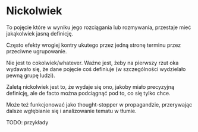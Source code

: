 # Nickolwiek

To pojęcie które w wyniku jego rozciągania lub rozmywania, przestaje
mieć jakąkolwiek jasną definicję.

Często efekty wrogiej kontry ukutego przez jedną stronę terminu
przez przeciwne ugrupowanie.

Nie jest to cokolwiek/whatever. Ważne jest, żeby na pierwszy rzut oka
wydawało się, że dane pojęcie coś definiuje (w szczególności wydzielało
pewną grupę ludzi).

Zaletą nickolwiek jest to, że wydaje się ono, jakoby miało precyzyjną
definicję, ale de facto można podciągnąć pod to, co się tylko chce.

Może też funkcjonować jako thought-stopper w propagandzie, przerywając
dalsze wgłębianie się i analizowanie tematu w tłumie.

TODO: przykłady


